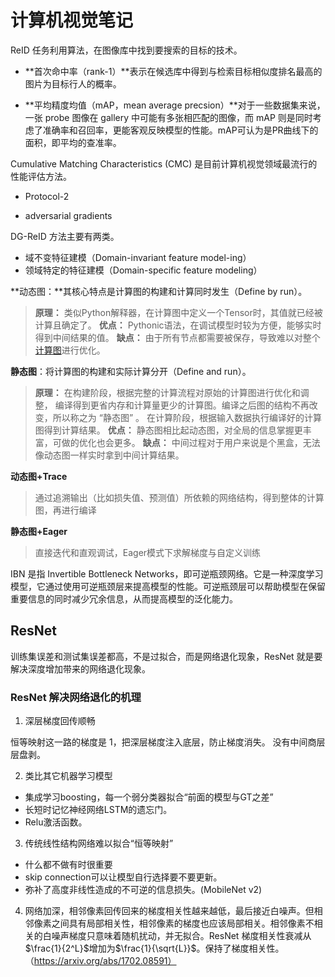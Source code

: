 # 计算机视觉笔记

ReID 任务利用算法，在图像库中找到要搜索的目标的技术。

- **首次命中率（rank-1）**表示在候选库中得到与检索目标相似度排名最高的图片为目标行人的概率。 

- **平均精度均值（mAP，mean average precsion）**对于一些数据集来说，一张 probe 图像在 gallery 中可能有多张相匹配的图像，而 mAP 则是同时考虑了准确率和召回率，更能客观反映模型的性能。mAP可认为是PR曲线下的面积，即平均的查准率。

Cumulative Matching Characteristics (CMC) 是目前计算机视觉领域最流行的性能评估方法。

- Protocol-2

- adversarial gradients

DG-ReID 方法主要有两类。

- 域不变特征建模（Domain-invariant feature model-ing）
- 领域特定的特征建模（Domain-specific feature modeling）

**动态图：**其核心特点是计算图的构建和计算同时发生（Define by run）。

> **原理：** 类似Python解释器，在计算图中定义一个Tensor时，其值就已经被计算且确定了。
> **优点：** Pythonic语法，在调试模型时较为方便，能够实时得到中间结果的值。
> **缺点：** 由于所有节点都需要被保存，导致难以对整个[计算图](https://www.zhihu.com/search?q=计算图&search_source=Entity&hybrid_search_source=Entity&hybrid_search_extra={"sourceType"%3A"article"%2C"sourceId"%3A"397481167"})进行优化。

**静态图**：将计算图的构建和实际计算分开（Define and run）。

> **原理：** 在构建阶段，根据完整的计算流程对原始的计算图进行优化和调整， 编译得到更省内存和计算量更少的计算图。编译之后图的结构不再改变，所以称之为 “静态图” 。 在计算阶段，根据输入数据执行编译好的计算图得到计算结果。
> **优点：** 静态图相比起动态图，对全局的信息掌握更丰富，可做的优化也会更多。
> **缺点：** 中间过程对于用户来说是个黑盒，无法像动态图一样实时拿到中间计算结果。

**动态图+Trace**

> 通过追溯输出（比如损失值、预测值）所依赖的网络结构，得到整体的计算图，再进行编译

**静态图+Eager**

> 直接迭代和直观调试，Eager模式下求解梯度与自定义训练

IBN 是指 Invertible Bottleneck Networks，即可逆瓶颈网络。它是一种深度学习模型，它通过使用可逆瓶颈层来提高模型的性能。可逆瓶颈层可以帮助模型在保留重要信息的同时减少冗余信息，从而提高模型的泛化能力。

## ResNet

训练集误差和测试集误差都高，不是过拟合，而是网络退化现象，ResNet 就是要解决深度增加带来的网络退化现象。

### ResNet 解决网络退化的机理

1. 深层梯度回传顺畅

恒等映射这一路的梯度是 1，把深层梯度注入底层，防止梯度消失。
没有中间商层层盘剥。

2. 类比其它机器学习模型

- 集成学习boosting，每一个弱分类器拟合“前面的模型与GT之差”
- 长短时记忆神经网络LSTM的遗忘门。
- Relu激活函数。

3. 传统线性结构网络难以拟合“恒等映射”

- 什么都不做有时很重要
- skip connection可以让模型自行选择要不要更新。
- 弥补了高度非线性造成的不可逆的信息损失。(MobileNet v2)

4. 网络加深，相邻像素回传回来的梯度相关性越来越低，最后接近白噪声。但相邻像素之间具有局部相关性，相邻像素的梯度也应该局部相关。相邻像素不相关的白噪声梯度只意味着随机扰动，并无拟合。ResNet 梯度相关性衰减从$\frac{1}{2^L}$增加为$\frac{1}{\sqrt{L}}$。保持了梯度相关性。（https://arxiv.org/abs/1702.08591）

## 